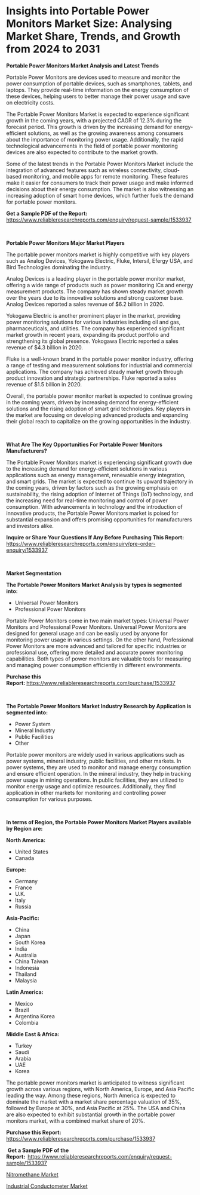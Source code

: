 <p><h1>Insights into Portable Power Monitors Market Size: Analysing Market Share, Trends, and Growth from 2024 to 2031</h1></p><p><strong>Portable Power Monitors Market Analysis and Latest Trends</strong></p>
<p><p>Portable Power Monitors are devices used to measure and monitor the power consumption of portable devices, such as smartphones, tablets, and laptops. They provide real-time information on the energy consumption of these devices, helping users to better manage their power usage and save on electricity costs.</p><p>The Portable Power Monitors Market is expected to experience significant growth in the coming years, with a projected CAGR of 12.3% during the forecast period. This growth is driven by the increasing demand for energy-efficient solutions, as well as the growing awareness among consumers about the importance of monitoring power usage. Additionally, the rapid technological advancements in the field of portable power monitoring devices are also expected to contribute to the market growth.</p><p>Some of the latest trends in the Portable Power Monitors Market include the integration of advanced features such as wireless connectivity, cloud-based monitoring, and mobile apps for remote monitoring. These features make it easier for consumers to track their power usage and make informed decisions about their energy consumption. The market is also witnessing an increasing adoption of smart home devices, which further fuels the demand for portable power monitors.</p></p>
<p><strong>Get a Sample PDF of the Report:&nbsp;</strong> <a href="https://www.reliableresearchreports.com/enquiry/request-sample/1533937">https://www.reliableresearchreports.com/enquiry/request-sample/1533937</a></p>
<p>&nbsp;</p>
<p><strong>Portable Power Monitors Major Market Players</strong></p>
<p><p>The portable power monitors market is highly competitive with key players such as Analog Devices, Yokogawa Electric, Fluke, Intersil, Efergy USA, and Bird Technologies dominating the industry. </p><p>Analog Devices is a leading player in the portable power monitor market, offering a wide range of products such as power monitoring ICs and energy measurement products. The company has shown steady market growth over the years due to its innovative solutions and strong customer base. Analog Devices reported a sales revenue of $6.2 billion in 2020.</p><p>Yokogawa Electric is another prominent player in the market, providing power monitoring solutions for various industries including oil and gas, pharmaceuticals, and utilities. The company has experienced significant market growth in recent years, expanding its product portfolio and strengthening its global presence. Yokogawa Electric reported a sales revenue of $4.3 billion in 2020.</p><p>Fluke is a well-known brand in the portable power monitor industry, offering a range of testing and measurement solutions for industrial and commercial applications. The company has achieved steady market growth through product innovation and strategic partnerships. Fluke reported a sales revenue of $1.5 billion in 2020.</p><p>Overall, the portable power monitor market is expected to continue growing in the coming years, driven by increasing demand for energy-efficient solutions and the rising adoption of smart grid technologies. Key players in the market are focusing on developing advanced products and expanding their global reach to capitalize on the growing opportunities in the industry.</p></p>
<p>&nbsp;</p>
<p><strong>What Are The Key Opportunities For Portable Power Monitors Manufacturers?</strong></p>
<p><p>The Portable Power Monitors market is experiencing significant growth due to the increasing demand for energy-efficient solutions in various applications such as energy management, renewable energy integration, and smart grids. The market is expected to continue its upward trajectory in the coming years, driven by factors such as the growing emphasis on sustainability, the rising adoption of Internet of Things (IoT) technology, and the increasing need for real-time monitoring and control of power consumption. With advancements in technology and the introduction of innovative products, the Portable Power Monitors market is poised for substantial expansion and offers promising opportunities for manufacturers and investors alike.</p></p>
<p><strong>Inquire or Share Your Questions If Any Before Purchasing This Report:</strong> <a href="https://www.reliableresearchreports.com/enquiry/pre-order-enquiry/1533937">https://www.reliableresearchreports.com/enquiry/pre-order-enquiry/1533937</a></p>
<p>&nbsp;</p>
<p><strong>Market Segmentation</strong></p>
<p><strong>The Portable Power Monitors Market Analysis by types is segmented into:</strong></p>
<p><ul><li>Universal Power Monitors</li><li>Professional Power Monitors</li></ul></p>
<p><p>Portable Power Monitors come in two main market types: Universal Power Monitors and Professional Power Monitors. Universal Power Monitors are designed for general usage and can be easily used by anyone for monitoring power usage in various settings. On the other hand, Professional Power Monitors are more advanced and tailored for specific industries or professional use, offering more detailed and accurate power monitoring capabilities. Both types of power monitors are valuable tools for measuring and managing power consumption efficiently in different environments.</p></p>
<p><strong>Purchase this Report:&nbsp;</strong><a href="https://www.reliableresearchreports.com/purchase/1533937">https://www.reliableresearchreports.com/purchase/1533937</a></p>
<p>&nbsp;</p>
<p><strong>The Portable Power Monitors Market Industry Research by Application is segmented into:</strong></p>
<p><ul><li>Power System</li><li>Mineral Industry</li><li>Public Facilities</li><li>Other</li></ul></p>
<p><p>Portable power monitors are widely used in various applications such as power systems, mineral industry, public facilities, and other markets. In power systems, they are used to monitor and manage energy consumption and ensure efficient operation. In the mineral industry, they help in tracking power usage in mining operations. In public facilities, they are utilized to monitor energy usage and optimize resources. Additionally, they find application in other markets for monitoring and controlling power consumption for various purposes.</p></p>
<p>&nbsp;</p>
<p><strong>In terms of Region, the Portable Power Monitors Market Players available by Region are:</strong></p>
<p>
    <p> <strong> North America: </strong>
        <ul>
            <li>United States</li>
            <li>Canada</li>
        </ul>
        </p> 
    <p> <strong> Europe: </strong>
        <ul>
            <li>Germany</li>
            <li>France</li>
            <li>U.K.</li>
            <li>Italy</li>
            <li>Russia</li>
        </ul>
        </p> 
    <p> <strong> Asia-Pacific: </strong>
        <ul>
            <li>China</li>
            <li>Japan</li>
            <li>South Korea</li>
            <li>India</li>
            <li>Australia</li>
            <li>China Taiwan</li>
            <li>Indonesia</li>
            <li>Thailand</li>
            <li>Malaysia</li>
        </ul>
        </p> 
    <p> <strong> Latin America: </strong>
        <ul>
            <li>Mexico</li>
            <li>Brazil</li>
            <li>Argentina Korea</li>
            <li>Colombia</li>
        </ul>
        </p> 
    <p> <strong> Middle East & Africa: </strong>
        <ul>
            <li>Turkey</li>
            <li>Saudi</li>
            <li>Arabia</li>
            <li>UAE</li>
            <li>Korea</li>
        </ul>
    </p>
    </p>
<p><p>The portable power monitors market is anticipated to witness significant growth across various regions, with North America, Europe, and Asia Pacific leading the way. Among these regions, North America is expected to dominate the market with a market share percentage valuation of 35%, followed by Europe at 30%, and Asia Pacific at 25%. The USA and China are also expected to exhibit substantial growth in the portable power monitors market, with a combined market share of 20%.</p></p>
<p><strong>Purchase this Report: </strong><a href="https://www.reliableresearchreports.com/purchase/1533937">https://www.reliableresearchreports.com/purchase/1533937</a></p>
<p>&nbsp;<strong>Get a Sample PDF of the Report:&nbsp;&nbsp;</strong><a href="https://www.reliableresearchreports.com/enquiry/request-sample/1533937">https://www.reliableresearchreports.com/enquiry/request-sample/1533937</a></p>
<p><strong></strong></p>
<p><p><a href="https://woozy-pyroraptor-a1f.notion.site/Nitromethane-Market-Research-Report-Provides-Critical-Insights-that-can-help-Shape-Business-Developm-4fe289af32dd435f9099aa28b1b46af1">Nitromethane Market</a></p><p><a href="https://github.com/mabutironaldo/Market-Research-Report-List-3/blob/main/industrial-conductometer-market.md">Industrial Conductometer Market</a></p></p>